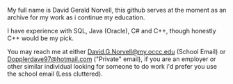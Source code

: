 My full name is David Gerald Norvell, this github serves at the moment as an archive for my work as i continue my education.

I have experience with SQL, Java (Oracle), C# and C++, though honestly C++ would be my pick.

You may reach me at either David.G.Norvell@my.occc.edu (School Email) or Dopplerdave97@hotmail.com ("Private" email), if you are an employer or other similar individual
looking for someone to do work i'd prefer you use the school email (Less cluttered).



<!---

--->
